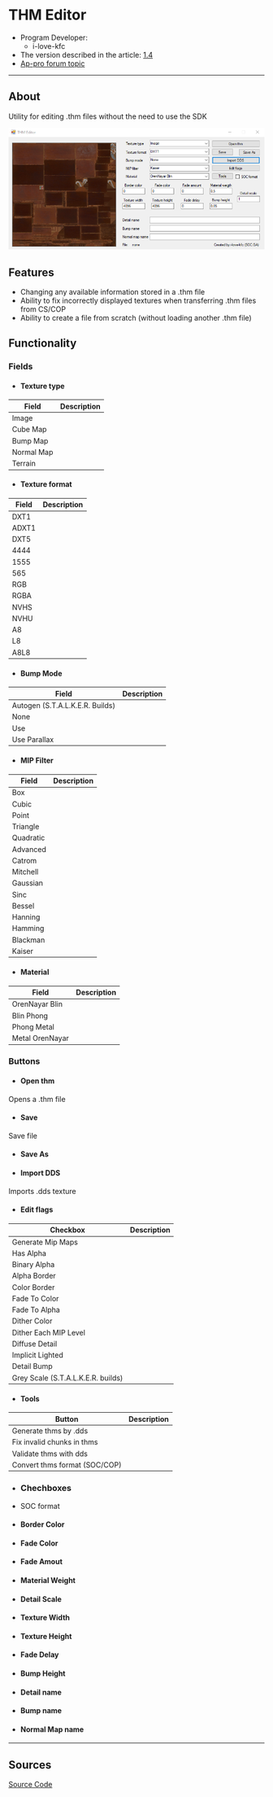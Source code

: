 # THM Editor

- Program Developer:
  - i-love-kfc
- The version described in the article: [1.4](https://gitlab.com/i-love-kfc/thm-editor/-/releases/1.4)
- [Ap-pro forum topic](https://ap-pro.ru/forums/topic/3543-thm-editor)

___

## About

Utility for editing .thm files without the need to use the SDK

![thm-editor centered](modding-tools-images/thm-editor-by-i-love-kfc.png)

## Features

- Changing any available information stored in a .thm file
- Ability to fix incorrectly displayed textures when transferring .thm files from CS/COP
- Ability to create a file from scratch (without loading another .thm file)

## Functionality

### Fields

- #### Texture type

| Field | Description |
---|---|
| Image |  |
| Cube Map |  |
| Bump Map |  |
| Normal Map |  |
| Terrain |  |

- #### Texture format

| Field | Description |
---|---|
| DXT1 |  |
| ADXT1 |  |
| DXT5 |  |
| 4444 |  |
| 1555 |  |
| 565 |  |
| RGB |  |
| RGBA |  |
| NVHS |  |
| NVHU |  |
| A8 |  |
| L8 |  |
| A8L8 |  |

- #### Bump Mode

| Field | Description |
---|---|
| Autogen (S.T.A.L.K.E.R. Builds) |  |
| None |  |
| Use |  |
| Use Parallax |  |

- #### MIP Filter

| Field | Description |
---|---|
| Box |  |
| Cubic |  |
| Point |  |
| Triangle |  |
| Quadratic |  |
| Advanced |  |
| Catrom |  |
| Mitchell |  |
| Gaussian |  |
| Sinc |  |
| Bessel |  |
| Hanning |  |
| Hamming |  |
| Blackman |  |
| Kaiser |  |

- #### Material

| Field | Description |
---|---|
| OrenNayar Blin |  |
| Blin Phong |  |
| Phong Metal |  |
| Metal OrenNayar |  |

### Buttons

- #### Open thm

Opens a .thm file

- #### Save

Save file

- #### Save As

- #### Import DDS

Imports .dds texture

- #### Edit flags

| Checkbox | Description |
---|---|
| Generate Mip Maps |  |
| Has Alpha |  |
| Binary Alpha |  |
| Alpha Border |  |
| Color Border |  |
| Fade To Color |  |
| Fade To Alpha |  |
| Dither Color |  |
| Dither Each MIP Level |  |
| Diffuse Detail |  |
| Implicit Lighted |  |
| Detail Bump |  |
| Grey Scale (S.T.A.L.K.E.R. builds) |  |

- #### Tools

| Button | Description |
---|---|
| Generate thms by .dds |  |
| Fix invalid chunks in thms |  |
| Validate thms with dds |  |
| Convert thms format (SOC/COP) |  |

- ### Chechboxes

- SOC format

- #### Border Color


- #### Fade Color


- #### Fade Amout


- #### Material Weight


- #### Detail Scale


- #### Texture Width


- #### Texture Height


- #### Fade Delay


- #### Bump Height

- #### Detail name

- #### Bump name

- #### Normal Map name

___

## Sources

[Source Code](https://gitlab.com/i-love-kfc/thm-editor/)
